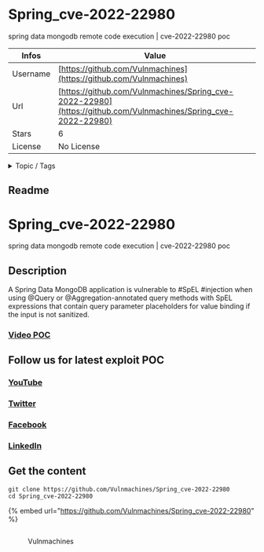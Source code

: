 # Spring_cve-2022-22980

spring data mongodb remote code execution | cve-2022-22980 poc

| Infos    | Value                                                              |
| -------- | -------------------------------------------------------------------|
| Username | [https://github.com/Vulnmachines](https://github.com/Vulnmachines) |
| Url      | [https://github.com/Vulnmachines/Spring_cve-2022-22980](https://github.com/Vulnmachines/Spring_cve-2022-22980)                                               |
| Stars    | 6                                                          |
| License  | No License                                                        |

<details>

<summary>Topic / Tags</summary>



</details>

## Readme

# Spring_cve-2022-22980
spring data mongodb remote code execution | cve-2022-22980 poc

## Description 
A Spring Data MongoDB application is vulnerable to #SpEL #injection when using @Query or @Aggregation-annotated query methods with SpEL expressions that contain query parameter placeholders for value binding if the input is not sanitized.

### [Video POC](https://www.youtube.com/watch?v=CTYyadO2IuQ)

## Follow us for latest exploit POC

### [YouTube](https://www.youtube.com/c/vulnmachines)
### [Twitter](https://www.twitter.com/vulnmachines)
### [Facebook](https://www.facebook.com/vulnmachines)
### [LinkedIn](https://www.linkedin.com/company/vulnmachines)



## Get the content

```
git clone https://github.com/Vulnmachines/Spring_cve-2022-22980
cd Spring_cve-2022-22980
```

{% embed url="https://github.com/Vulnmachines/Spring_cve-2022-22980" %}

<figure><img src="https://avatars.githubusercontent.com/u/79006904?v=4" alt=""><figcaption><p>Vulnmachines</p></figcaption></figure>
